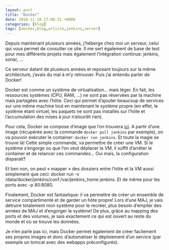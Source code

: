 ```yaml
---
layout: post
title: "Docker"
date: 2016-11-10 17:08:31 +0000
categories: [blog]
tags: [docker,blog,article,jenkins,server]
---
```

Depuis maintenant plusieurs années, j’héberge chez moi un serveur, celui qui vous permet de consulter ce site. Il me sert également de base de test pour mes différents projets mais également l’intégration continue: jenkins, sonar, …

Ce serveur datant de plusieurs années et reposant toujours sur la même architecture, j’avais du mal à m’y retrouver. Puis j’ai entendu parler de Docker!

Docker est comme un système de virtualisation… mais léger. En fait, les ressources systèmes (CPU, RAM, …) ne sont pas réservées par la machine mais partagées avec l’hôte. Ceci qui permet d’ajouter beaucoup de services sur une même machine tout en maintenant le système propre (en effet, le système étant virtuel, les paquets ne sont pas installés sur l’hôte et l’accumulation des mises à jour n’alourdit rien).

Pour cela, Docker se compose d’image que l’on trouvera [ici](http://store.docker.com). A partir d’une image (récupérée avec la commande `docker pull jenkins` par exemple), on va pouvoir exécuter le container: `docker run jenkins`. Et toute la magie se trouve là! Cette simple commande, va permettre de créer une VM. Si le système s’engorge ou que l’on veut déplacer la VM, il suffit d’arrêter le container et de relancer ces commandes… Oui mais, la configuration disparait?

Et ben non, on peut « mapper » des dossiers entre l’hôte et la VM aussi simplement que ceci: docker run -v /data/docker/jenkins/conf:/var/jenkins_home jenkins. Et de même pour les ports avec -p 80:8080.

Finalement, Docker est fantastique: il va permettre de créer un ensemble de service compartimenté et de garder un hôte propre! Lors d’une MAJ, je vais détruire totalement mon système pour le recréer, plus besoin d’empiler des années de MAJ et d’engorger le système! De plus, grâce au mapping des ports et des volumes, je sais exactement ce qui est ouvert au reste du monde et où se trouve les données.

Je n’en parle pas ici, mais Docker permet également de créer facilement ses propres images et donc d’automatiser le déploiement d’un service (par exemple un tomcat avec des webapps préconfigurés).
